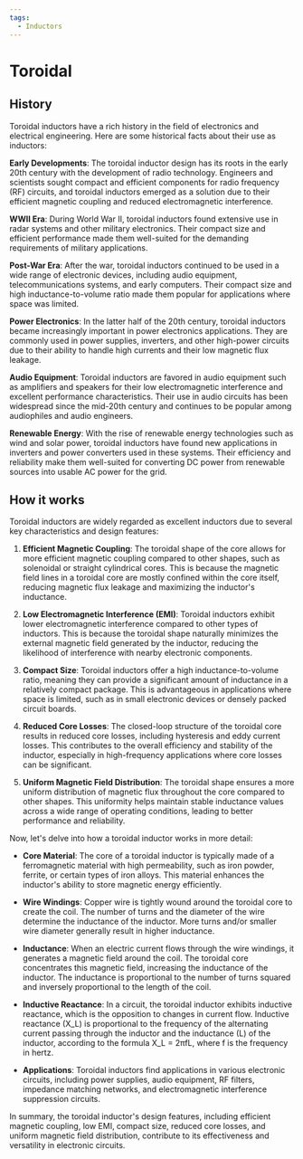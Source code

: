 ```yaml
---
tags:
  - Inductors
---
```


<head>
    <meta charset="UTF-8">
    <meta name="viewport" content="width=device-width, initial-scale=1.0">
    <meta name="description" content="Welcome to ac-electricity! Here you will learn more about electricity, the different components used to make an electrical circuit as well as their features and use cases.">
    <meta name="keywords" content="alexis carbillet, carbillet, electricity, capacitors, conductors, diodes, electronic, energy source, hardware, home appliances, inductors, insulators, resistors, semi-conductors">
    <meta name="author" content="Alexis Carbillet ">
</head>

# Toroidal

## History

Toroidal inductors have a rich history in the field of electronics and electrical engineering. Here are some historical facts about their use as inductors:

**Early Developments**: The toroidal inductor design has its roots in the early 20th century with the development of radio technology. Engineers and scientists sought compact and efficient components for radio frequency (RF) circuits, and toroidal inductors emerged as a solution due to their efficient magnetic coupling and reduced electromagnetic interference.

**WWII Era**: During World War II, toroidal inductors found extensive use in radar systems and other military electronics. Their compact size and efficient performance made them well-suited for the demanding requirements of military applications.

**Post-War Era**: After the war, toroidal inductors continued to be used in a wide range of electronic devices, including audio equipment, telecommunications systems, and early computers. Their compact size and high inductance-to-volume ratio made them popular for applications where space was limited.

**Power Electronics**: In the latter half of the 20th century, toroidal inductors became increasingly important in power electronics applications. They are commonly used in power supplies, inverters, and other high-power circuits due to their ability to handle high currents and their low magnetic flux leakage.

**Audio Equipment**: Toroidal inductors are favored in audio equipment such as amplifiers and speakers for their low electromagnetic interference and excellent performance characteristics. Their use in audio circuits has been widespread since the mid-20th century and continues to be popular among audiophiles and audio engineers.

**Renewable Energy**: With the rise of renewable energy technologies such as wind and solar power, toroidal inductors have found new applications in inverters and power converters used in these systems. Their efficiency and reliability make them well-suited for converting DC power from renewable sources into usable AC power for the grid.

## How it works

Toroidal inductors are widely regarded as excellent inductors due to several key characteristics and design features:

1. **Efficient Magnetic Coupling**: The toroidal shape of the core allows for more efficient magnetic coupling compared to other shapes, such as solenoidal or straight cylindrical cores. This is because the magnetic field lines in a toroidal core are mostly confined within the core itself, reducing magnetic flux leakage and maximizing the inductor's inductance.

2. **Low Electromagnetic Interference (EMI)**: Toroidal inductors exhibit lower electromagnetic interference compared to other types of inductors. This is because the toroidal shape naturally minimizes the external magnetic field generated by the inductor, reducing the likelihood of interference with nearby electronic components.

3. **Compact Size**: Toroidal inductors offer a high inductance-to-volume ratio, meaning they can provide a significant amount of inductance in a relatively compact package. This is advantageous in applications where space is limited, such as in small electronic devices or densely packed circuit boards.

4. **Reduced Core Losses**: The closed-loop structure of the toroidal core results in reduced core losses, including hysteresis and eddy current losses. This contributes to the overall efficiency and stability of the inductor, especially in high-frequency applications where core losses can be significant.

5. **Uniform Magnetic Field Distribution**: The toroidal shape ensures a more uniform distribution of magnetic flux throughout the core compared to other shapes. This uniformity helps maintain stable inductance values across a wide range of operating conditions, leading to better performance and reliability.

Now, let's delve into how a toroidal inductor works in more detail:

- **Core Material**: The core of a toroidal inductor is typically made of a ferromagnetic material with high permeability, such as iron powder, ferrite, or certain types of iron alloys. This material enhances the inductor's ability to store magnetic energy efficiently.

- **Wire Windings**: Copper wire is tightly wound around the toroidal core to create the coil. The number of turns and the diameter of the wire determine the inductance of the inductor. More turns and/or smaller wire diameter generally result in higher inductance.

- **Inductance**: When an electric current flows through the wire windings, it generates a magnetic field around the coil. The toroidal core concentrates this magnetic field, increasing the inductance of the inductor. The inductance is proportional to the number of turns squared and inversely proportional to the length of the coil.

- **Inductive Reactance**: In a circuit, the toroidal inductor exhibits inductive reactance, which is the opposition to changes in current flow. Inductive reactance (X_L) is proportional to the frequency of the alternating current passing through the inductor and the inductance (L) of the inductor, according to the formula X_L = 2πfL, where f is the frequency in hertz.

- **Applications**: Toroidal inductors find applications in various electronic circuits, including power supplies, audio equipment, RF filters, impedance matching networks, and electromagnetic interference suppression circuits.

In summary, the toroidal inductor's design features, including efficient magnetic coupling, low EMI, compact size, reduced core losses, and uniform magnetic field distribution, contribute to its effectiveness and versatility in electronic circuits.